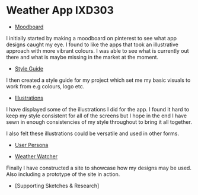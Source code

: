 # Weather App IXD303
 

* [Moodboard](https://uk.pinterest.com/grahamie/weather-app/)

I initially started by making a moodboard on pinterest to see what app designs caught my eye. I found to like the apps that took an illustrative approach with more vibrant colours. I was able to see what is currently out there and what is maybe missing in the market at the moment.
 
 * [Style Guide](https://amygrahamie.github.io/WeatherApp/styleguide.html)

I then created a style guide for my project which set me my basic visuals to work from e.g colours, logo etc.

* [Illustrations](https://amygrahamie.github.io/WeatherApp/illustrations.html)

I have displayed some of the illustrations I did for the app. I found it hard to keep my style consistent for all of the screens but I hope in the end I have sewn in enough consistencies of my style throughout to bring it all together.

I also felt these illustrations could be versatile and used in other forms.

* [User Persona]()


* [Weather Watcher](https://amygrahamie.github.io/WeatherApp/weather.html)

Finally I have constructed a site to showcase how my designs may be used. Also including a prototype of the site in action.

* [Supporting Sketches & Research]
